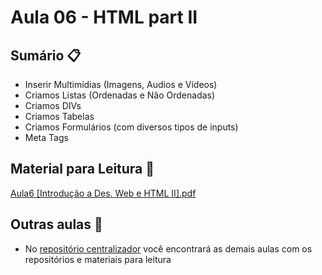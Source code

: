 # Aula 06 - HTML part II

## Sumário 📋

- Inserir Multimídias (Imagens, Audios e Vídeos)
- Criamos Listas (Ordenadas e Não Ordenadas)
- Criamos DIVs
- Criamos Tabelas 
- Criamos Formulários (com diversos tipos de inputs)
- Meta Tags
   
## Material para Leitura  📖 

  [Aula6 [Introdução a Des. Web e HTML II].pdf](https://github.com/franciscodouglas/aula06-fateczl-dw/files/13325865/_.Aula6.Introducao.a.Des.Web.e.HTML.II.3.pdf)

  ## Outras aulas 💾
- No [repositório centralizador](https://github.com/franciscodouglas/Aula-DWI) você encontrará as demais aulas com os repositórios e materiais para leitura

